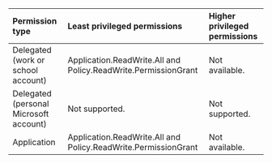 |Permission type|Least privileged permissions|Higher privileged permissions|
|:---|:---|:---|
|Delegated (work or school account)|Application.ReadWrite.All and Policy.ReadWrite.PermissionGrant|Not available.|
|Delegated (personal Microsoft account)|Not supported.|Not supported.|
|Application|Application.ReadWrite.All and Policy.ReadWrite.PermissionGrant|Not available.|